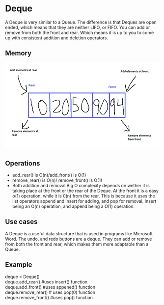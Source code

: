 <h1>Deque</h1>
<p1>A Deque is very similar to a Queue. The difference is that Deques are open ended, which means that they are neither LIFO, or FIFO. You can add or remove from both the front and rear. Which means it is up to you to come up with consistent addition and deletion operators.</p1>
<h2>Memory</h2>
<img src="deque_image.png">
<h2>Operations</h2>
<UL> 
  <LI>add_rear() is O(n)/add_front() is O(1)
  <LI>remove_rear() is O(n)/ remove_front() is O(1)
  <LI>Both addition and removal Big O complexity depends on wether it is taking place at the front or the rear of the Deque. At the front it is a easy o(1) operation, while it is 0(n) from the rear. This is because it uses the list operators append and insert for adding, and pop for removal. Insert being an O(n) operation, and append being a O(1) operation. 
</UL>
<h2>Use cases</h2>
<p1> A Deque is a useful data structure that is used in programs like Microsoft Word. The undo, and redo buttons are a deque. They can add or remove from both the front and rear, which makes them more adaptable than a Queue. </p1>
<h2>Example</h2>
<p1>deque = Deque()<br/> deque.add_rear() #uses insert() function<br/> deque.add_front() #uses appened() function <br/> deque.remove_rear()
  # uses pop(0) function <br/>deque.remove_front() #uses pop() function

